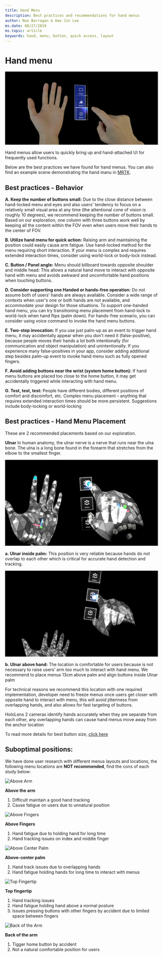 ```yaml
---
title: Hand Menu
description: Best practices and recommendations for hand menus
author: Noe Barragan & Hae Jin Lee
ms.date: 08/27/2019
ms.topic: article
keywords: hand, menu, button, quick access, layout
---
```

# Hand menu
![Ulnar side hand location](images/MRTK_UX_HandMenu.png)

Hand menus allow users to quickly bring up and hand-attached UI for frequently used functions. 

Below are the best practices we have found for hand menus. You can also find an example scene demonstrating the hand manu in [MRTK](https://github.com/microsoft/MixedRealityToolkit-Unity/blob/mrtk_release/Assets/MixedRealityToolkit.Examples/Demos/HandTracking/Scenes/HandBasedMenuExample.unity).

## Best practices - Behavior
**A. Keep the number of buttons small:** 
Due to the close distance between hand-locked menu and eyes and also users' tendency to focus on a relatively small visual area at any time (the attentional cone of vision is roughly 10 degrees), we recommend keeping the number of buttons small. Based on our exploration, one column with three buttons work well by keeping all the content within the FOV even when users move their hands to the center of FOV. 

**B. Utilize hand menu for quick action:** 
Raising arm and maintaining the position could easily cause arm fatigue. Use hand-locked method for the menu requiring short interaction. If your menu is complex and requires extended interaction times, consider using world-lock or body-lock instead. 

**C. Button / Panel angle:**
Menu should billboard towards opposite shoulder and middle head: This allows a natural hand move to interact with opposite hand with menu and avoids awkward and uncomfortable hand positions when touching buttons. 

**D. Consider supporting one Handed or hands-free operation:**
Do not assume both of users' hands are always available. Consider a wide range of contexts when user's one or both hands are not available, and accommodate your design for those situations. To support one-handed hand menu, you can try transitioning menu placement from hand-lock to world-lock when hand flips (palm down). For hands-free scenario, you can consider using voice command to invoke the hand menu buttons.

**E. Two-step invocation:**
If you use just palm-up as an event to trigger hand menu, it may accidentally appear when you don't need it (false-positive), because people moves their hands a lot both intentionally (for communication and object manipulation) and unintentionally. If you experience many false-positives in your app, consider adding additional step besides palm-up event to invoke hand menu such as fully opened fingers.

**F. Avoid adding buttons near the wrist (system home button):**
If hand menu buttons are placed too close to the home button, it may get accidentally triggered while interacting with hand menu.

**G. Test, test, test:**
People have different bodies, different positions of comfort and discomfort, etc.
Complex menu placement – anything that requires extended interaction times should be more persistent. Suggestions include body-locking or world-locking


## Best practices - Hand Menu Placement
These are 2 recommended placements based on our exploration.

**Ulnar** In human anatomy, the ulnar nerve is a nerve that runs near the ulna bone. The ulna is a long bone found in the forearm that stretches from the elbow to the smallest finger.

![Ulnar side hand location](images/UlnarSideHandMenu.gif)

**a. Ulnar inside palm:** This position is very reliable because hands do not overlap to each other which is critical for accurate hand detection and tracking.

![Ulnar side hand location](images/UlnarAboveHandMenu.gif)

**b. Ulnar above hand:**
The location is comfortable for users because is not necessary to raise users’ arm too much to interact with hand menu. We recommend to place menus 13cm above palm and align buttons inside Ulnar palm

For technical reasons we recommend this location with one required implementation, developer need to freeze menus once users get closer with opposite hand to interact with menu, this will avoid jitteriness from overlapping hands, and also allows for fast targeting of buttons.

HoloLens 2 cameras identify hands accurately when they are separate from each other, any overlapping hands can cause hand menus move away from the anchor location

To read more details for best button size, [click here](https://docs.microsoft.com/en-us/windows/mixed-reality/interactable-object)


## Suboptimal positions:
We have done user research with different menus layouts and locations, the following menu locations are **NOT recommended**, find the cons of each study below:

![Above Arm](images/AboveArm.gif)

**Above the arm**
1. Difficult maintain a good hand tracking
2. Cause fatigue on users due to unnatural position

![Above Fingers](images/AboveFingers.gif)

**Above Fingers**
1. Hand fatigue due to holding hand for long time
2. Hand tracking issues on index and middle finger

![Above Center Palm](images/handCenter.gif)

**Above-center palm**
1. Hand track issues due to overlapping hands
2. Hand fatigue holding hands for long time to interact with menus

![Top Fingertip](images/TopFingerTip.gif)

**Top fingertip**
1. Hand tracking issues
2. Hand fatigue holding hand above a normal posture
3. Issues pressing buttons with other fingers by accident due to limited space between fingers

![Back of the Arm](images/BackOfTheArm.gif)

**Back of the arm**
1. Tigger home button by accident
2. Not a natural comfortable position for users

